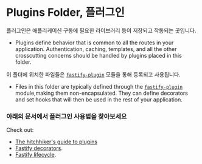 # Plugins Folder, 플러그인

플러그인은 애플리케이션 구동에 필요한 라이브러리 등이 저장되고 작동되는 곳입니다.

- Plugins define behavior that is common to all the routes in your application. Authentication, caching, templates, and all the other crosscutting concerns should be handled by plugins placed in this folder.

이 폴더에 위치한 파일들은 [`fastify-plugin`](https://github.com/fastify/fastify-plugin) 모듈을 통해
등록되고 사용됩니다.

- Files in this folder are typically defined through the [`fastify-plugin`](https://github.com/fastify/fastify-plugin) module,making them non-encapsulated. They can define decorators and set hooks that will then be used in the rest of your application.

### 아래의 문서에서 플러그인 사용법을 찾아보세요

Check out:

* [The hitchhiker's guide to plugins](https://www.fastify.io/docs/latest/Plugins-Guide/)
* [Fastify decorators](https://www.fastify.io/docs/latest/Decorators/).
* [Fastify lifecycle](https://www.fastify.io/docs/latest/Lifecycle/).
